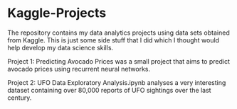 # Kaggle-Projects

The repository contains my data analytics projects using data sets obtained from Kaggle. This is just some side stuff that I did which I thought would help develop my data science skills. 

Project 1: Predicting Avocado Prices was a small project that aims to predict avocado prices using recurrent neural networks. 

Project 2: UFO Data Exploratory Analysis.ipynb analyses a very interesting dataset containing over 80,000 reports of UFO sightings over the last century. 
